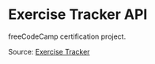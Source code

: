 # Exercise Tracker API

freeCodeCamp certification project.

Source: [Exercise Tracker](https://www.freecodecamp.org/learn/back-end-development-and-apis/back-end-development-and-apis-projects/exercise-tracker)